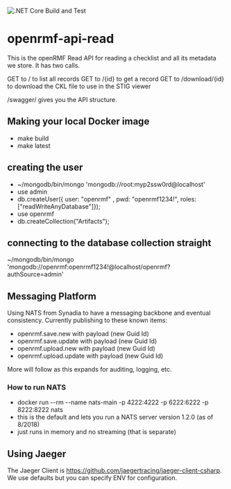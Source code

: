 ![.NET Core Build and Test](https://github.com/Cingulara/openrmf-api-read/workflows/.NET%20Core%20Build%20and%20Test/badge.svg)

# openrmf-api-read
This is the openRMF Read API for reading a checklist and all its metadata we store. It has two calls.

GET to / to list all records
GET to /{id} to get a record
GET to /download/{id} to download the CKL file to use in the STIG viewer

/swagger/ gives you the API structure.

## Making your local Docker image
* make build
* make latest

## creating the user
* ~/mongodb/bin/mongo 'mongodb://root:myp2ssw0rd@localhost'
* use admin
* db.createUser({ user: "openrmf" , pwd: "openrmf1234!", roles: ["readWriteAnyDatabase"]});
* use openrmf
* db.createCollection("Artifacts");

## connecting to the database collection straight
~/mongodb/bin/mongo 'mongodb://openrmf:openrmf1234!@localhost/openrmf?authSource=admin'

## Messaging Platform
Using NATS from Synadia to have a messaging backbone and eventual consistency. Currently publishing to these known items:
* openrmf.save.new with payload (new Guid Id)
* openrmf.save.update with payload (new Guid Id)
* openrmf.upload.new with payload (new Guid Id)
* openrmf.upload.update with payload (new Guid Id)

More will follow as this expands for auditing, logging, etc.

### How to run NATS
* docker run --rm --name nats-main -p 4222:4222 -p 6222:6222 -p 8222:8222 nats
* this is the default and lets you run a NATS server version 1.2.0 (as of 8/2018)
* just runs in memory and no streaming (that is separate)

## Using Jaeger

The Jaeger Client is https://github.com/jaegertracing/jaeger-client-csharp. We use defaults but you can specify ENV for configuration.